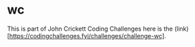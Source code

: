 # wc

This is part of John Crickett Coding Challenges here is the (link)[https://codingchallenges.fyi/challenges/challenge-wc].
